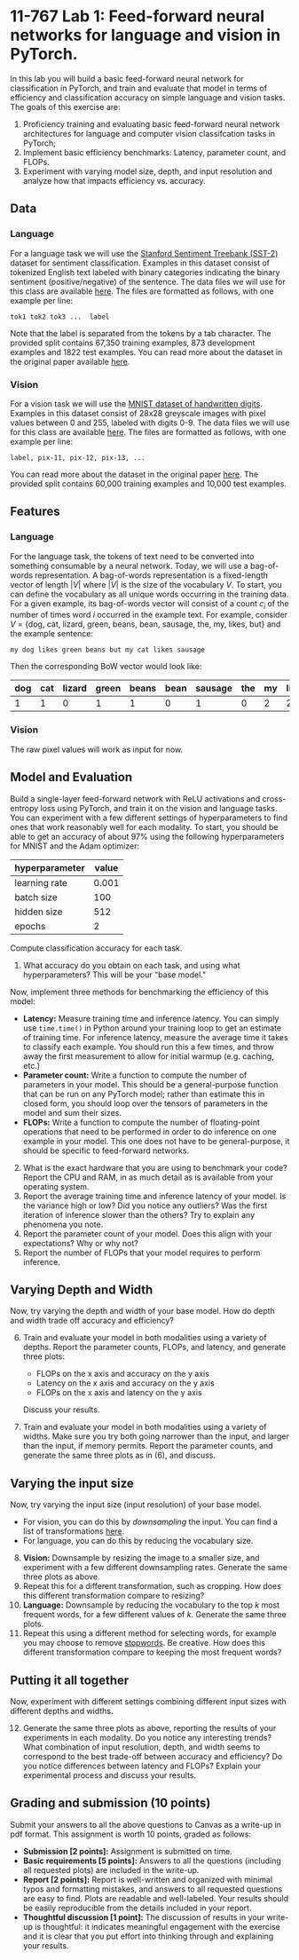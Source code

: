 11-767 Lab 1: Feed-forward neural networks for language and vision in PyTorch.
===
In this lab you will build a basic feed-forward neural network for classification in PyTorch, and train and evaluate that model in terms of efficiency and classification accuracy on simple
language and vision tasks. The goals of this exercise are: 
 1. Proficiency training and evaluating basic feed-forward neural network architectures for language and computer vision classifcation tasks in PyTorch; 
 2. Implement basic efficiency benchmarks: Latency, parameter count, and FLOPs.
 3. Experiment with varying model size, depth, and input resolution and analyze how that impacts efficiency vs. accuracy.

Data
----

### Language 
For a language task we will use the [Stanford Sentiment Treebank (SST-2)](https://huggingface.co/datasets/sst2) dataset for sentiment classification. 
Examples in this dataset consist of tokenized English text labeled with binary categories indicating the binary sentiment (positive/negative) of the sentence. 
The data files we will use for this class are available [here](https://dl.fbaipublicfiles.com/glue/data/SST-2.zip).
The files are formatted as follows, with one example per line:
```
tok1 tok2 tok3 ...  label
```
Note that the label is separated from the tokens by a tab character.
The provided split contains 67,350 training examples, 873 development examples and 1822 test examples.
You can read more about the dataset in the original paper available [here](https://www.aclweb.org/anthology/D13-1170). 

### Vision
For a vision task we will use the [MNIST dataset of handwritten digits](https://en.wikipedia.org/wiki/MNIST_database). 
Examples in this dataset consist of 28x28 greyscale images with pixel values between 0 and 255, labeled with digits 0-9.
The data files we will use for this class are available [here](https://pjreddie.com/projects/mnist-in-csv/). 
The files are formatted as follows, with one example per line:
```
label, pix-11, pix-12, pix-13, ...
```
You can read more about the dataset in the original paper [here](https://papers.nips.cc/paper/1989/hash/53c3bce66e43be4f209556518c2fcb54-Abstract.html).
The provided split contains 60,000 training examples and 10,000 test examples.

Features
----

### Language 
For the language task, the tokens of text need to be converted into something consumable by a neural network. 
Today, we will use a bag-of-words representation.
A bag-of-words representation is a fixed-length vector of length $|V|$ where $|V|$ is the size of the vocabulary $V$.
To start, you can define the vocabulary as all unique words occurring in the training data.
For a given example, its bag-of-words vector will consist of a count $c_i$ of the number of times word $i$ occurred in the example text.
For example, consider $V$ = {dog, cat, lizard, green, beans, bean, sausage, the, my, likes, but} and the example sentence: 
```
my dog likes green beans but my cat likes sausage
```
Then the corresponding BoW vector would look like:

| dog | cat | lizard | green | beans | bean | sausage | the | my | likes | but |
| --- | --- | ------ | ----- | ----- | ---- | ------- | --- | -- | ----- | --- |
| 1   | 1   | 0      | 1     | 1     | 0    | 1       | 0   | 2  | 2     | 1   |

### Vision
The raw pixel values will work as input for now.

Model and Evaluation
----
Build a single-layer feed-forward network with ReLU activations and cross-entropy loss using PyTorch, and train it on the vision and language tasks. You can experiment with a few different settings of hyperparameters to find ones that work reasonably well for each modality. To start, you should be able to get an accuracy of about 97% using the following hyperparameters for MNIST and the Adam optimizer:

| hyperparameter | value |
| --- | --- |
| learning rate | 0.001 |
| batch size | 100 |
| hidden size  | 512 | 
| epochs | 2 |

Compute classification accuracy for each task.
1. What accuracy do you obtain on each task, and using what hyperparameters? This will be your "base model."

Now, implement three methods for benchmarking the efficiency of this model:
- **Latency:** Measure training time and inference latency. You can simply use `time.time()` in Python around your training loop to get an estimate of training time. For inference latency, measure the average time it takes to classify each example. You should run this a few times, and throw away the first measurement to allow for initial warmup (e.g. caching, etc.) 
- **Parameter count:** Write a function to compute the number of parameters in your model. This should be a general-purpose function that can be run on any PyTorch model; rather than estimate this in closed form, you should loop over the tensors of parameters in the model and sum their sizes.
- **FLOPs:** Write a function to compute the number of floating-point operations that need to be performed in order to do inference on one example in your model. This one does not have to be general-purpose, it should be specific to feed-forward networks.

2. What is the exact hardware that you are using to benchmark your code? Report the CPU and RAM, in as much detail as is available from your operating system.
3. Report the average training time and inference latency of your model. Is the variance high or low? Did you notice any outliers? Was the first iteration of inference slower than the others? Try to explain any phenomena you note.
4. Report the parameter count of your model. Does this align with your expectations? Why or why not? 
5. Report the number of FLOPs that your model requires to perform inference.


Varying Depth and Width
----
Now, try varying the depth and width of your base model. How do depth and width trade off accuracy and efficiency?

6. Train and evaluate your model in both modalities using a variety of depths. Report the parameter counts, FLOPs, and latency, and generate three plots:
    - FLOPs on the x axis and accuracy on the y axis
    - Latency on the x axis and accuracy on the y axis
    - FLOPs on the x axis and latency on the y axis
   
    Discuss your results.
7. Train and evaluate your model in both modalities using a variety of widths. Make sure you try both going narrower than the input, and larger than the input, if memory permits. Report the parameter counts, and generate the same three plots as in (6), and discuss.

Varying the input size
----
Now, try varying the input size (input resolution) of your base model. 
- For vision, you can do this by *downsampling* the input. You can find a list of transformations [here](https://pytorch.org/vision/stable/transforms.html).
- For language, you can do this by reducing the vocabulary size.

8. **Vision:** Downsample by resizing the image to a smaller size, and experiment with a few different downsampling rates. Generate the same three plots as above. 
9. Repeat this for a different transformation, such as cropping. How does this different transformation compare to resizing?
10. **Language:** Downsample by reducing the vocabulary to the top $k$ most frequent words, for a few different values of $k$. Generate the same three plots.
11. Repeat this using a different method for selecting words, for example you may choose to remove [stopwords](https://gist.github.com/sebleier/554280). Be creative. How does this different transformation compare to keeping the most frequent words?

Putting it all together
----
Now, experiment with different settings combining different input sizes with different depths and widths. 

12. Generate the same three plots as above, reporting the results of your experiments in each modality. Do you notice any interesting trends? What combination of input resolution, depth, and width seems to correspond to the best trade-off between accuracy and efficiency? Do you notice differences between latency and FLOPs? Explain your experimental process and discuss your results.

Grading and submission (10 points)
----
Submit your answers to all the above questions to Canvas as a write-up in pdf format. This assignment is worth 10 points, graded as follows: 
- **Submission [2 points]:** Assignment is submitted on time.
- **Basic requirements [5 points]:** Answers to all the questions (including all requested plots) are included in the write-up.
- **Report [2 points]:** Report is well-written and organized with minimal typos and formatting mistakes, and answers to all requested questions are easy to find. Plots are readable and well-labeled. Your results should be easily reproducible from the details included in your report.
- **Thoughtful discussion [1 point]:** The discussion of results in your write-up is thoughtful: it indicates meaningful engagement with the exercise and it is clear that you put effort into thinking through and explaining your results.
